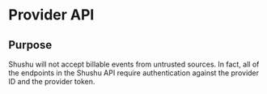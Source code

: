 # Provider API

## Purpose

Shushu will not accept billable events from untrusted sources. In fact,
all of the endpoints in the Shushu API require authentication against
the provider ID and the provider token.
